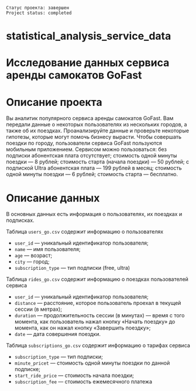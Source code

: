 `Статус проекта: завершен` <br> `Project status: completed`
# statistical_analysis_service_data
# Исследование данных сервиса аренды самокатов GoFast
# Описание проекта
Вы аналитик популярного сервиса аренды самокатов GoFast. Вам передали данные о некоторых пользователях из нескольких городов, а также об их поездках. Проанализируйте данные и проверьте некоторые гипотезы, которые могут помочь бизнесу вырасти.
Чтобы совершать поездки по городу, пользователи сервиса GoFast пользуются мобильным приложением. Сервисом можно пользоваться:
без подписки
абонентская плата отсутствует;
стоимость одной минуты поездки — 8 рублей;
стоимость старта (начала поездки) — 50 рублей;
с подпиской Ultra
абонентская плата — 199 рублей в месяц;
стоимость одной минуты поездки — 6 рублей;
стоимость старта — бесплатно.

# Описание данных
В основных данных есть информация о пользователях, их поездках и подписках.<br> 

Таблица `users_go.csv` содержит информацию о пользователях <br> 
  * `user_id` — уникальный идентификатор пользователя;
  * `name` — имя пользователя;
  * `age` — возраст;
  * `city` — город;
  * `subscription_type` — тип подписки (free, ultra) <br>

Таблица `rides_go.csv` содержит информацию о поездках пользователей сервиса <br>
  * `user_id` — уникальный идентификатор пользователя;
  * `distance` — расстояние, которое пользователь проехал в текущей сессии (в метрах);
  * `duration` — продолжительность сессии (в минутах) — время с того момента, как пользователь нажал кнопку «Начать поездку» до момента, как он нажал кнопку «Завершить поездку»;
  * `date` — дата совершения поездки.<br>

Таблица `subscriptions_go.csv` содержит информацию о тарифах сервиса <br>
  * `subscription_type` — тип подписки;
  * `minute_pricet` — стоимость одной минуты поездки по данной подписке;
  * `start_ride_price` — стоимость начала поездки;
  * `subscription_fee` — стоимость ежемесячного платежа
  
